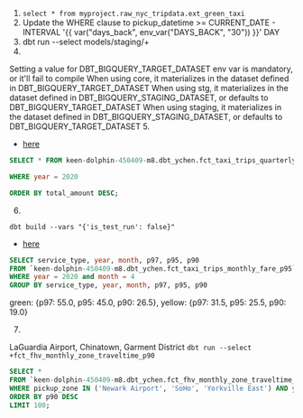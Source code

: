 1. `select * from myproject.raw_nyc_tripdata.ext_green_taxi`
2. Update the WHERE clause to pickup_datetime >= CURRENT_DATE - INTERVAL '{{ var("days_back", env_var("DAYS_BACK", "30")) }}' DAY
3. dbt run --select models/staging/+
4. 
Setting a value for DBT_BIGQUERY_TARGET_DATASET env var is mandatory, or it'll fail to compile
When using core, it materializes in the dataset defined in DBT_BIGQUERY_TARGET_DATASET
When using stg, it materializes in the dataset defined in DBT_BIGQUERY_STAGING_DATASET, or defaults to DBT_BIGQUERY_TARGET_DATASET
When using staging, it materializes in the dataset defined in DBT_BIGQUERY_STAGING_DATASET, or defaults to DBT_BIGQUERY_TARGET_DATASET
5. 

- [here](./dbt/taxi_rides_ny/models/core/fct_taxi_trips_monthly_fare_p95.sql)

```sql
SELECT * FROM keen-dolphin-450409-m8.dbt_ychen.fct_taxi_trips_quarterly_revenue

WHERE year = 2020

ORDER BY total_amount DESC; 

```
6. 


`dbt build --vars "{'is_test_run': false}"`

- [here](./dbt/taxi_rides_ny/models/core/fct_taxi_trips_monthly_fare_p95.sql)

```sql
SELECT service_type, year, month, p97, p95, p90
FROM `keen-dolphin-450409-m8.dbt_ychen.fct_taxi_trips_monthly_fare_p95`
WHERE year = 2020 and month = 4
GROUP BY service_type, year, month, p97, p95, p90
```
green: {p97: 55.0, p95: 45.0, p90: 26.5}, yellow: {p97: 31.5, p95: 25.5, p90: 19.0}


7. 

LaGuardia Airport, Chinatown, Garment District
`dbt run --select +fct_fhv_monthly_zone_traveltime_p90`

```sql
SELECT *
FROM `keen-dolphin-450409-m8.dbt_ychen.fct_fhv_monthly_zone_traveltime_p90`
WHERE pickup_zone IN ('Newark Airport', 'SoHo', 'Yorkville East') AND year = 2019 and month = 11
ORDER BY p90 DESC
LIMIT 100;
```